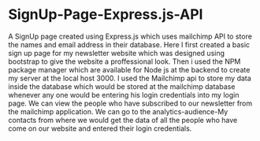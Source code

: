 # SignUp-Page-Express.js-API
A SignUp page created using Express.js which uses mailchimp API to store the names and email address in their database.
Here I first created a basic sign up page for my newsletter website which was designed using bootstrap to give the website a proffessional look.
Then i used the NPM package manager which are available for Node js at the backend to create my server at the local host 3000.
I used the Mailchimp api to store my data inside the database which would be stored at the mailchimp database whenever any one would be entering his login credentials into my login page.
We can view the people who have subscribed to our newsletter from the mailchimp application.
We  can go to the analytics-audience-My contacts from where we would get the data of all the people who have come on our website and entered their login credentials.
